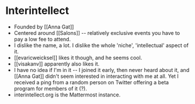# Interintellect
- Founded by [[Anna Gat]]
- Centered around [[Salons]] -- relatively exclusive events you have to pay a low fee to attend.
- I dislike the name, a lot. I dislike the whole 'niche', 'intellectual' aspect of it.
- [[evaricweicksel]] likes it though, and he seems cool.
- [[visakanv]] apparently also likes it.
- I have no idea if I'm in it -- I joined it early, then never heard about it, and [[Anna Gat]] didn't seem interested in interacting with me at all. Yet I received a ping from a random person on Twitter offering a beta program for members of it (?).
- interintellect.org is the Mattermost instance.
